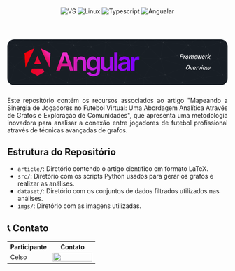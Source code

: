 <div align="center" style="display: inline_block">
  <img align="center" alt="VS" src="https://img.shields.io/badge/Visual_Studio_Code-0078D4?style=for-the-badge&logo=visual%20studio%20code&logoColor=white" />
  <img align="center" alt="Linux" src="https://img.shields.io/badge/Linux-FCC624?style=for-the-badge&logo=linux&logoColor=black" />
  <img align="center" alt="Typescript" src="https://img.shields.io/badge/TypeScript-007ACC?style=for-the-badge&logo=typescript&logoColor=white" />
  <img align="center" alt="Angualar" src="https://img.shields.io/badge/Angular-DD0031?style=for-the-badge&logo=angular&logoColor=white" />
</div>

<br>
<h1 align="center">
    <a>
        <img alt="Banner" title="#Banner" style="object-fit: fill; width: 961px, height:200px;" src="imgs/github-header-image.png"/>
    </a>
</h1>

<div align="justify">
Este repositório contém os recursos associados ao artigo "Mapeando a Sinergia de Jogadores no Futebol Virtual: Uma Abordagem Analítica Através de Grafos e Exploração de Comunidades", que apresenta uma metodologia inovadora para analisar a conexão entre jogadores de futebol profissional através de técnicas avançadas de grafos.
</div>

## Estrutura do Repositório

- `article/`: Diretório contendo o artigo científico em formato LaTeX.
- `src/`: Diretório com os scripts Python usados para gerar os grafos e realizar as análises.
- `dataset/`: Diretório com os conjuntos de dados filtrados utilizados nas análises.
- `imgs/`: Diretório com as imagens utilizadas.

</div>

## 📞 Contato

<table align="center">
  <tr>
    <th>Participante</th>
    <th>Contato</th>
  </tr>
  <tr>
    <td>Celso</td>
    <td><a href="https://t.me/celso_vsf"><img align="center" height="20px" width="90px" src="https://img.shields.io/badge/Telegram-2CA5E0?style=for-the-badge&logo=telegram&logoColor=white"/> </td>
  </tr>
</table>
